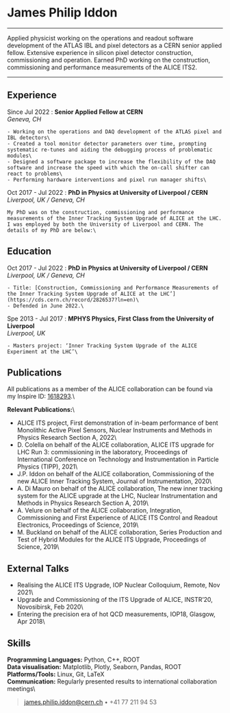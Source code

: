 James Philip Iddon
=========================

----

Applied physicist working on the operations and readout software development of the ATLAS IBL and pixel detectors as a CERN senior applied fellow. Extensive experience in silicon pixel detector construction, commissioning and operation. Earned PhD working on the construction, commissioning and performance measurements of the ALICE ITS2.

----

Experience
----------

Since Jul 2022
:   **Senior Applied Fellow at CERN**\
    *Geneva, CH*

    - Working on the operations and DAQ development of the ATLAS pixel and IBL detectors\
    - Created a tool monitor detector parameters over time, prompting systematic re-tunes and aiding the debugging process of problematic modules\
    - Designed a software package to increase the flexibility of the DAQ software and increase the speed with which the on-call shifter can react to problems\
    - Performing hardware interventions and pixel run manager shifts\

Oct 2017 - Jul 2022
:   **PhD in Physics at University of Liverpool / CERN**\
    *Liverpool, UK / Geneva, CH*

    My PhD was on the construction, commissioning and performance measurements of the Inner Tracking System Upgrade of ALICE at the LHC. I was employed by both the University of Liverpool and CERN. The details of my PhD are below:\


Education
---------

Oct 2017 - Jul 2022
:   **PhD in Physics at University of Liverpool / CERN**\
    *Liverpool, UK / Geneva, CH*

    - Title: [Construction, Commissioning and Performance Measurements of the Inner Tracking System Upgrade of ALICE at the LHC’](https://cds.cern.ch/record/2826537?ln=en)\
    - Defended in June 2022.\

Spe 2013 - Jul 2017
:   **MPHYS Physics, First Class from the University of Liverpool**\
    *Liverpool, UK*

    - Masters project: ‘Inner Tracking System Upgrade of the ALICE Experiment at the LHC’\

Publications
------------
All publications as a member of the ALICE collaboration can be found via my Inspire ID: [1618293](https://inspirehep.net/authors/1618293).\

**Relevant Publications:**\

- ALICE ITS project, First demonstration of in-beam performance of bent Monolithic Active Pixel Sensors, Nuclear Instruments and Methods in Physics Research Section A, 2022\
- D. Colella on behalf of the ALICE collaboration, ALICE ITS upgrade for LHC Run 3: commissioning in the laboratory, Proceedings of International Conference on Technology and Instrumentation in Particle Physics (TIPP), 2021\
- J.P. Iddon on behalf of the ALICE collaboration, Commissioning of the new ALICE Inner Tracking System, Journal of Instrumentation, 2020\
- A. Di Mauro on behalf of the ALICE collaboration, The new inner tracking system for the ALICE upgrade at the LHC, Nuclear Instrumentation and Methods in Physics Research Section A, 2019\
- A. Velure on behalf of the ALICE collaboration, Integration, Commissioning and First Experience of ALICE ITS Control and Readout Electronics, Proceedings of Science, 2019\
- M. Buckland on behalf of the ALICE collaboration, Series Production and Test of Hybrid Modules for the ALICE ITS Upgrade, Proceedings of Science, 2019\

External Talks
--------------
- Realising the ALICE ITS Upgrade, IOP Nuclear Colloquium, Remote, Nov 2021\
- Upgrade and Commissioning of the ITS Upgrade of ALICE, INSTR’20, Novosibirsk, Feb 2020\
- Entering the precision era of hot QCD measurements, IOP18, Glasgow, Apr 2018\

Skills
------
**Programming Languages:** Python, C++, ROOT\
**Data visualisation:** Matplotlib, Plotly, Seaborn, Pandas, ROOT\
**Platforms/Tools:** Linux, Git, LaTeX\
**Communication:** Regularly presented results to international collaboration meetings\


> <james.philip.iddon@cern.ch> • +41 77 211 94 53
